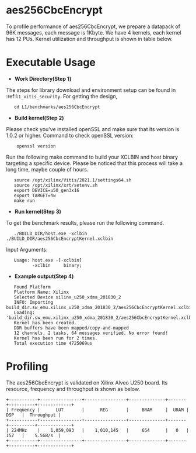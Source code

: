 aes256CbcEncrypt
=================

To profile performance of aes256CbcEncrypt, we prepare a datapack of 96K messages, each message is 1Kbyte.
We have 4 kernels, each kernel has 12 PUs.
Kernel utilization and throughput is shown in table below.

Executable Usage
================

* **Work Directory(Step 1)**

The steps for library download and environment setup can be found in :ref:`l1_vitis_security`. For getting the design,

```
   cd L1/benchmarks/aes256CbcEncrypt
```

* **Build kernel(Step 2)**

Please check you've installed openSSL and make sure that its version is 1.0.2 or higher. Command to check openSSL version:

```
    openssl version
```

Run the following make command to build your XCLBIN and host binary targeting a specific device. Please be noticed that this process will take a long time, maybe couple of hours.

```
   source /opt/xilinx/Vitis/2021.1/settings64.sh
   source /opt/xilinx/xrt/setenv.sh
   export DEVICE=u50_gen3x16
   export TARGET=hw
   make run 
```

* **Run kernel(Step 3)**

To get the benchmark results, please run the following command.

```
   ./BUILD_DIR/host.exe -xclbin ./BUILD_DIR/aes256CbcEncryptKernel.xclbin
```

Input Arguments:

```
   Usage: host.exe -[-xclbin]
          -xclbin     binary;
```

* **Example output(Step 4)**

```
   Found Platform
   Platform Name: Xilinx
   Selected Device xilinx_u250_xdma_201830_2
   INFO: Importing build_dir.sw_emu.xilinx_u250_xdma_201830_2/aes256CbcEncryptKernel.xclbin
   Loading: 'build_dir.sw_emu.xilinx_u250_xdma_201830_2/aes256CbcEncryptKernel.xclbin'
   Kernel has been created.
   DDR buffers have been mapped/copy-and-mapped
   12 channels, 2 tasks, 64 messages verified. No error found!
   Kernel has been run for 2 times.
   Total execution time 4725069us
```


Profiling 
=========

The aes256CbcEncrypt is validated on Xilinx Alveo U250 board. 
Its resource, frequency and throughput is shown as below.

    +-----------+----------------+----------------+--------------+-------+----------+-------------+
    | Frequency |      LUT       |      REG       |     BRAM     |  URAM |    DSP   |  Throughput |
    +-----------+----------------+----------------+--------------+-------+----------+-------------+
    | 224MHz    |    1,059,093   |    1,010,145   |     654      |   0   |    152   |    5.5GB/s  |
    +-----------+----------------+----------------+--------------+-------+----------+-------------+


